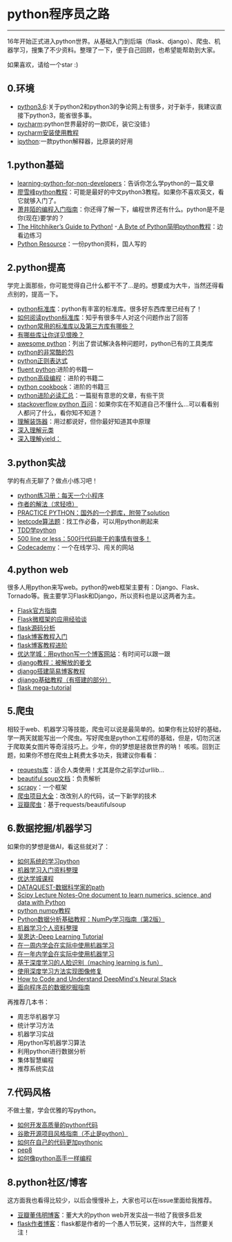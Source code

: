 # python程序员之路 #

----------
16年开始正式进入python世界。从基础入门到后端（flask、django）、爬虫、机器学习，搜集了不少资料。整理了一下，便于自己回顾，也希望能帮助到大家。

如果喜欢，请给一个star :)

## 0.环境 ##
- [python3.6](https://www.python.org/):关于python2和python3的争论网上有很多，对于新手，我建议直接下python3，能省很多事。
- [pycharm](https://www.jetbrains.com/pycharm/download/):python世界最好的一款IDE，装它没错:)
- [pycharm安装使用教程](http://www.jianshu.com/p/042324342bf4)
- [ipython](https://ipython.org/):一款python解释器，比原装的好用

## 1.python基础 ##
- [learning-python-for-non-developers](http://www.mattmakai.com/learning-python-for-non-developers.html)：告诉你怎么学python的一篇文章
- [廖雪峰python教程](http://www.liaoxuefeng.com/wiki/0014316089557264a6b348958f449949df42a6d3a2e542c000)：可能是最好的中文python3教程。如果你不喜欢英文，看它就够入门了。
- [萧井陌的编程入门指南](https://zhuanlan.zhihu.com/p/19959253?columnSlug=xiao-jing-mo)：你还得了解一下，编程世界还有什么。python是不是你(现在)要学的？
- [The Hitchhiker’s Guide to Python!](!http://docs.python-guide.org/en/latest/)
  -[ A Byte of Python简明python教程](https://python.swaroopch.com/)：边看边练习
- [Python Resource](http://dylanninin.com/blog/2013/11/23/python_resource.html)：一份python资料，国人写的

## 2.python提高 ##
学完上面那些，你可能觉得自己什么都干不了...是的。想要成为大牛，当然还得看点别的，提高一下。

- [python标准库](https://docs.python.org/3/library/index.html)：python有丰富的标准库。很多好东西库里已经有了！
- [如何阅读python标准库](https://www.zhihu.com/question/22100190)：知乎有很多牛人对这个问题作出了回答
- [python常用的标准库以及第三方库有哪些？](https://www.zhihu.com/question/20501628)
- [有哪些库让你详见恨晚？](https://www.zhihu.com/question/24590883)
- [awesome python](https://github.com/vinta/awesome-python)：列出了尝试解决各种问题时，python已有的工具类库
- [python的非常酷的包](https://github.com/vinta/awesome-python)
- [python正则表达式](http://www.code123.cc/255.html)
- [ fluent python](https://book.douban.com/subject/26278021/):进阶的书籍一
- [ python高级编程](https://book.douban.com/subject/4212921/)：进阶的书籍二
- [python cookbook](http://python3-cookbook.readthedocs.io/zh_CN/latest/)：进阶的书籍三
- [ python进阶必读汇总](http://www.kuqin.com/shuoit/20151116/348975.html)：一篇挺有意思的文章，有些干货
- [stackoverflow python 百问](http://www.wklken.me/posts/2013/07/20/python-stackoverflow-vote-top.html)：如果你实在不知道自己不懂什么...可以看看别人都问了什么，看你知不知道？
- [理解装饰器](http://www.wklken.me/posts/2013/07/19/python-translate-decorator.html)：用过都说好，但你最好知道其中原理
- [深入理解元类](http://blog.jobbole.com/21351/)
- [深入理解yield：](http://www.jb51.net/article/15717.htm)

## 3.python实战 ##
学的有点无聊了？做点小练习吧！

- [python练习册：每天一个小程序](https://github.com/Yixiaohan/show-me-the-code)
- [作者的解法（求轻喷）](https://github.com/ethanww/PythonExercises)
- [PRACTICE PYTHON：国外的一个题库，附带了solution](http://www.practicepython.org/)
- [leetcode算法题](https://leetcode.com/problemset/algorithms/)：找工作必备，可以用python刷起来
- [TDD学python](https://github.com/gregmalcolm/python_koans)
- [500 line or less：500行代码能干的事情有很多！](http://aosabook.org/blog/)
- [Codecademy](https://www.codecademy.com/learn)：一个在线学习、闯关的网站

## 4.python web ##
很多人用python来写web。python的web框架主要有：Django、Flask、Tornado等。我主要学习Flask和Django，所以资料也是以这两者为主。

- [Flask官方指南](http://www.pythondoc.com/flask/index.html)
- [Flask微框架的应用经验谈](http://www.pythondoc.com/flask-mega-tutorial/index.html)
- [flask源码分析](https://zhuanlan.zhihu.com/p/24629677)
- [flask博客教程入门](https://zhuanlan.zhihu.com/p/24629677)
- [flask博客教程进阶](http://www.bjhee.com/flask-ad1.html)
- [优达学城：用python写一个博客网站](https://cn.udacity.com/course/web-development--cs253)：有时间可以跟一跟
- [django教程：被解放的姜戈](http://www.code123.cc/575.html)
- [django搭建简易博客教程](https://andrew-liu.gitbooks.io/django-blog/content/)
- [djiango基础教程（有搭建的部分）](http://www.ziqiangxuetang.com/django/django-deploy.html)
- [flask mega-tutorial](https://blog.miguelgrinberg.com/post/the-flask-mega-tutorial-part-i-hello-world)

## 5.爬虫 ##
相较于web、机器学习等技能，爬虫可以说是最简单的。如果你有比较好的基础，学一两天就能写出一个爬虫。写好爬虫是python工程师的基础，但是，切勿沉迷于爬取美女图片等奇淫技巧上。少年，你的梦想是拯救世界的呐！
咳咳。回到正题，如果你不想在爬虫上耗费太多功夫，我建议你看看：

- [requests库](http://docs.python-requests.org/zh_CN/latest/user/quickstart.html)：适合人类使用！尤其是你之前学过urllib...
- [beautiful soup文档](https://beautifulsoup.readthedocs.io/zh_CN/v4.4.0/#)：负责解析
- [scrapy](https://doc.scrapy.org/en/latest/)：一个框架
- [爬虫项目大全](http://www.jianshu.com/p/78684e5a7916)：改改别人的代码，试一下新学的技术
- [豆瓣爬虫](https://github.com/ethanww/DouBanSpider)：基于requests/beautifulsoup

## 6.数据挖掘/机器学习 ##
如果你的梦想是做AI，看这些就对了：

- [如何系统的学习python](https://www.zhihu.com/question/29138020)
- [机器学习入门资料整理](https://segmentfault.com/a/1190000004285821)
- [优达学城课程](https://cn.udacity.com/course/deep-learning--ud730)
- [DATAQUEST-数据科学家的path](https://www.dataquest.io/onboarding)
- [Scipy Lecture Notes-One document to learn numerics, science, and data with Python](http://www.scipy-lectures.org/)
- [python numpy教程](http://blog.chinaunix.net/uid-21633169-id-4408596.html)
- [Python数据分析基础教程：NumPy学习指南（第2版）](http://www.ituring.com.cn/minibook/804)
- [机器学习个人资料整理](http://www.csuldw.com/2015/09/23/2015-09-23%20Machine%20learning%20materials/)
- [吴恩达-Deep Learning Tutorial](http://deeplearning.stanford.edu/tutorial/?utm_source=mybridge&utm_medium=blog&utm_campaign=read_more)
- [在一周内学会在实际中使用机器学习](https://medium.com/learning-new-stuff/machine-learning-in-a-week-a0da25d59850)
- [在一年内学会在实际中使用机器学习](https://medium.com/learning-new-stuff/machine-learning-in-a-year-cdb0b0ebd29c)
- [基于深度学习的人脸识别（maching learning is fun）](https://medium.com/@ageitgey/machine-learning-is-fun-part-4-modern-face-recognition-with-deep-learning-c3cffc121d78)
- [使用深度学习方法实现图像修复](https://www.zhihu.com/question/26006703/answer/151398514?utm_medium=social&utm_source=wechat_session)
- [How to Code and Understand DeepMind's Neural Stack](https://iamtrask.github.io/2016/02/25/deepminds-neural-stack-machine/?rd=2?utm_source=mybridge&utm_medium=blog&utm_campaign=read_more)
- [面向程序员的数据挖掘指南](https://dataminingguide.books.yourtion.com/)

再推荐几本书：

- 周志华机器学习
- 统计学习方法
- 机器学习实战
- 用python写机器学习算法
- 利用python进行数据分析
- 集体智慧编程
- 推荐系统实战

## 7.代码风格 ##
不做土鳖，学会优雅的写python。

- [如何开发高质量的python代码](https://districtdatalabs.silvrback.com/how-to-develop-quality-python-code)
- [谷歌开源项目风格指南（不止是python）](http://zh-google-styleguide.readthedocs.io/en/latest/google-python-styleguide/python_style_rules/)
- [如何在自己的代码更加pythonic](https://www.zhihu.com/question/37751951)
- [pep8](http://pep8.org/)
- [如何像python高手一样编程](http://xianglong.me/article/how-to-code-like-a-pythonista-idiomatic-python/)

## 8.python社区/博客 ##
这方面我也看得比较少，以后会慢慢补上，大家也可以在issue里面给我推荐。

- [豆瓣董伟明博客](http://www.dongwm.com)：董大大的python web开发实战一书给了我很多启发
- [flask作者博客](http://lucumr.pocoo.org/)：flask都是作者的一个愚人节玩笑，这样的大牛，当然要关注！
